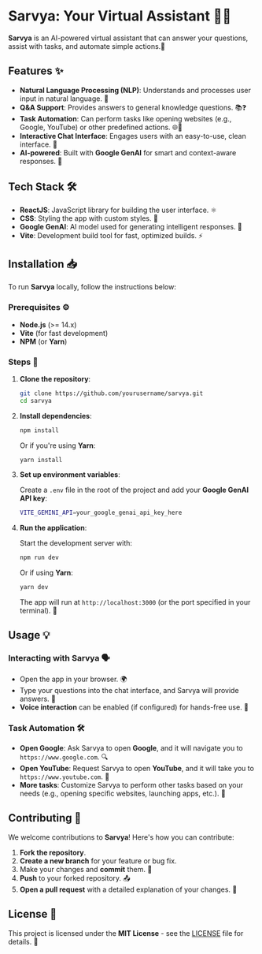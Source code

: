 # Sarvya: Your Virtual Assistant 🤖💬

**Sarvya** is an AI-powered virtual assistant that can answer your questions, assist with tasks, and automate simple actions.🌟

## Features ✨

- **Natural Language Processing (NLP)**: Understands and processes user input in natural language. 🧠
- **Q&A Support**: Provides answers to general knowledge questions. 📚❓
- **Task Automation**: Can perform tasks like opening websites (e.g., Google, YouTube) or other predefined actions. 🌐🔧
- **Interactive Chat Interface**: Engages users with an easy-to-use, clean interface. 💬
- **AI-powered**: Built with **Google GenAI** for smart and context-aware responses. 🤖

## Tech Stack 🛠️

- **ReactJS**: JavaScript library for building the user interface. ⚛️
- **CSS**: Styling the app with custom styles. 🎨
- **Google GenAI**: AI model used for generating intelligent responses. 🧠
- **Vite**: Development build tool for fast, optimized builds. ⚡

## Installation 📥

To run **Sarvya** locally, follow the instructions below:

### Prerequisites ⚙️

- **Node.js** (>= 14.x)
- **Vite** (for fast development)
- **NPM** (or **Yarn**)

### Steps 🔽

1. **Clone the repository**:

   ```bash
   git clone https://github.com/yourusername/sarvya.git
   cd sarvya
   ```

2. **Install dependencies**:

   ```bash
   npm install
   ```

   Or if you're using **Yarn**:

   ```bash
   yarn install
   ```

3. **Set up environment variables**:

   Create a `.env` file in the root of the project and add your **Google GenAI API key**:

   ```bash
   VITE_GEMINI_API=your_google_genai_api_key_here
   ```

4. **Run the application**:

   Start the development server with:

   ```bash
   npm run dev
   ```

   Or if using **Yarn**:

   ```bash
   yarn dev
   ```

   The app will run at `http://localhost:3000` (or the port specified in your terminal). 🚀

## Usage 💡

### Interacting with Sarvya 🗣️

- Open the app in your browser. 🌍
- Type your questions into the chat interface, and Sarvya will provide answers. 💬
- **Voice interaction** can be enabled (if configured) for hands-free use. 🎤

### Task Automation 🛠️

- **Open Google**: Ask Sarvya to open **Google**, and it will navigate you to `https://www.google.com`. 🔍
- **Open YouTube**: Request Sarvya to open **YouTube**, and it will take you to `https://www.youtube.com`. 🎥
- **More tasks**: Customize Sarvya to perform other tasks based on your needs (e.g., opening specific websites, launching apps, etc.). 📱

## Contributing 🤝

We welcome contributions to **Sarvya**! Here's how you can contribute:

1. **Fork the repository**.
2. **Create a new branch** for your feature or bug fix.
3. Make your changes and **commit** them. 🔄
4. **Push** to your forked repository. 📤
5. **Open a pull request** with a detailed explanation of your changes. 🔧

## License 📜

This project is licensed under the **MIT License** - see the [LICENSE](LICENSE) file for details. 📂
